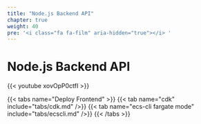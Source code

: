 ```yaml
---
title: "Node.js Backend API"
chapter: true
weight: 40
pre: '<i class="fa fa-film" aria-hidden="true"></i> '
---
```


# Node.js Backend API

{{< youtube xovOpP0ctfI >}}

{{< tabs name="Deploy Frontend" >}}
{{< tab name="cdk" include="tabs/cdk.md" />}}
{{< tab name="ecs-cli fargate mode" include="tabs/ecscli.md" />}}
{{< /tabs >}}